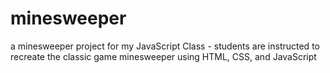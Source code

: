 # minesweeper
a minesweeper project for my JavaScript Class - students are instructed to recreate the classic game minesweeper using HTML, CSS, and JavaScript
